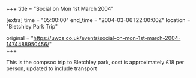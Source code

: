 +++
title = "Social on Mon 1st March 2004"

[extra]
time = "05:00:00"
end_time = "2004-03-06T22:00:00Z"
location = "Bletchley Park Trip"

original = "https://uwcs.co.uk/events/social-on-mon-1st-march-2004-1474488950456/"    
+++

This is the compsoc trip to Bletchley park, cost is approximately £18 per person, updated to include transport

